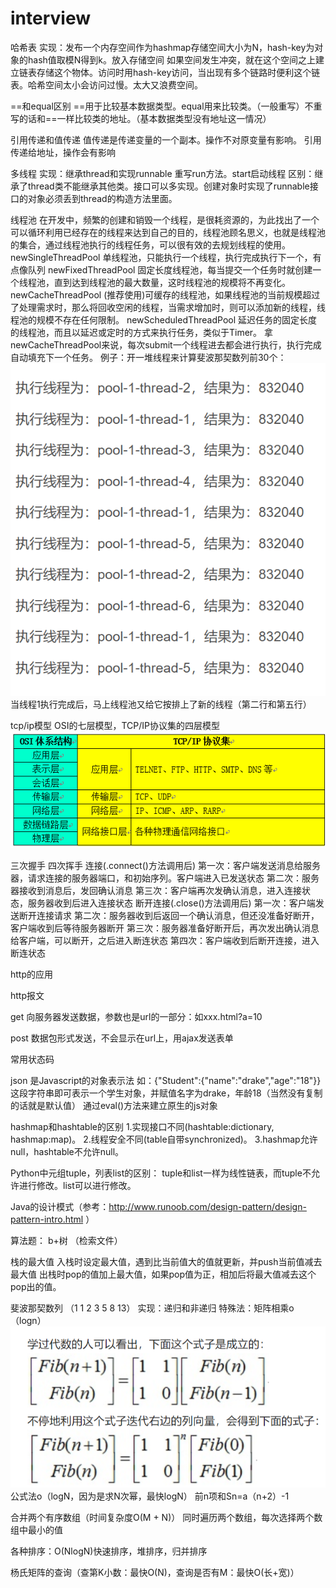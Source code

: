 # interview
哈希表
实现：发布一个内存空间作为hashmap存储空间大小为N，hash-key为对象的hash值取模N得到k。放入存储空间
如果空间发生冲突，就在这个空间之上建立链表存储这个物体。访问时用hash-key访问，当出现有多个链路时便利这个链表。哈希空间太小会访问过慢。太大又浪费空间。

==和equal区别
==用于比较基本数据类型。equal用来比较类。（一般重写）不重写的话和==一样比较类的地址。（基本数据类型没有地址这一情况）

引用传递和值传递
值传递是传递变量的一个副本。操作不对原变量有影响。
引用传递给地址，操作会有影响

多线程
实现：继承thread和实现runnable
重写run方法。start启动线程
区别：继承了thread类不能继承其他类。接口可以多实现。创建对象时实现了runnable接口的对象必须丢到thread的构造方法里面。

线程池
在开发中，频繁的创建和销毁一个线程，是很耗资源的，为此找出了一个可以循环利用已经存在的线程来达到自己的目的，线程池顾名思义，也就是线程池的集合，通过线程池执行的线程任务，可以很有效的去规划线程的使用。
newSingleThreadPool 单线程池，只能执行一个线程，执行完成执行下一个，有点像队列
newFixedThreadPool 固定长度线程池，每当提交一个任务时就创建一个线程池，直到达到线程池的最大数量，这时线程池的规模将不再变化。
newCacheThreadPool (推荐使用)可缓存的线程池，如果线程池的当前规模超过了处理需求时，那么将回收空闲的线程，当需求增加时，则可以添加新的线程，线程池的规模不存在任何限制。
newScheduledThreadPool 延迟任务的固定长度的线程池，而且以延迟或定时的方式来执行任务，类似于Timer。
拿newCacheThreadPool来说，每次submit一个线程进去都会进行执行，执行完成自动填充下一个任务。
例子：开一堆线程来计算斐波那契数列前30个：
![image](https://github.com/272437543/interview/blob/master/%E7%BA%BF%E7%A8%8B%E6%B1%A0%E7%BB%93%E6%9E%9C.png)
当线程1执行完成后，马上线程池又给它按排上了新的线程（第二行和第五行）

tcp/ip模型
OSI的七层模型，TCP/IP协议集的四层模型
![image](https://github.com/272437543/interview/blob/master/20170321140028195.jpg)

三次握手 四次挥手
连接(.connect()方法调用后)
第一次：客户端发送消息给服务器，请求连接的服务器端口，和初始序列。客户端进入已发送状态
第二次：服务器接收到消息后，发回确认消息
第三次：客户端再次发确认消息，进入连接状态，服务器收到后进入连接状态
断开连接(.close()方法调用后)
第一次：客户端发送断开连接请求
第二次：服务器收到后返回一个确认消息，但还没准备好断开，客户端收到后等待服务器断开
第三次：服务器准备好断开后，再次发出确认消息给客户端，可以断开，之后进入断连状态
第四次：客户端收到后断开连接，进入断连状态

http的应用

http报文 

get 
向服务器发送数据，参数也是url的一部分：如xxx.html?a=10

post 
数据包形式发送，不会显示在url上，用ajax发送表单

常用状态码

json
是Javascript的对象表示法
如：{"Student":{"name":"drake","age":"18"}}
这段字符串即可表示一个学生对象，并赋值名字为drake，年龄18（当然没有复制的话就是默认值）
通过eval()方法来建立原生的js对象

hashmap和hashtable的区别
1.实现接口不同(hashtable:dictionary, hashmap:map)。
2.线程安全不同(table自带synchronized)。
3.hashmap允许null，hashtable不允许null。

Python中元组tuple，列表list的区别：
tuple和list一样为线性链表，而tuple不允许进行修改。list可以进行修改。

Java的设计模式（参考：http://www.runoob.com/design-pattern/design-pattern-intro.html ）

算法题：
b+树 （检索文件）

栈的最大值
入栈时设定最大值，遇到比当前值大的值就更新，并push当前值减去最大值
出栈时pop的值加上最大值，如果pop值为正，相加后将最大值减去这个pop出的值。

斐波那契数列
（1 1 2 3 5 8 13）
实现：递归和非递归
特殊法：矩阵相乘o（logn）
![image](https://github.com/272437543/interview/blob/master/TIM%E6%88%AA%E5%9B%BE20181204175524.png)
公式法o（logN，因为是求N次幂，最快logN）
前n项和Sn=a（n+2）-1

合并两个有序数组（时间复杂度O(M + N)）
同时遍历两个数组，每次选择两个数组中最小的值

各种排序：O(NlogN)快速排序，堆排序，归并排序

杨氏矩阵的查询（查第K小数：最快O(N)，查询是否有M：最快O(长+宽)）
